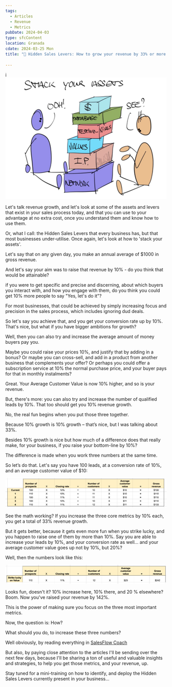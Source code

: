 ```yaml
---
tags:
  - Articles
  - Revenue
  - Metrics
pubDate: 2024-04-03
type: sfcContent
location: Granada
cdate: 2024-03-25 Mon
title: "📄 Hidden Sales Levers: How to grow your revenue by 33% or more without spending any extra time or money"

---
```

i
![](Media/SalesFlowCoach.app_Stack-your-assets-for-fun-and-profit.jpg)
 
Let's talk revenue growth, and let's look at some of the assets and levers that exist in your sales process today, and that you can use to your advantage at no extra cost, once you understand them and know how to use them.

Or, what I call: the Hidden Sales Levers that every business has, but that most businesses under-utilise. Once again, let's look at how to 'stack your assets'.

Let's say that on any given day, you make an annual average of $1000 in gross revenue.

And let's say your aim was to raise that revenue by 10% - do you think that would be attainable?  

if you were to get specific and precise and discerning, about which buyers you interact with, and how you engage with them, do you think you could get 10% more people to say "Yes, let's do it"?

For most businesses, that could be achieved by simply increasing focus and precision in the sales process, which includes ignoring dud deals.

So let's say you achieve that, and you get your conversion rate up by 10%. That's nice, but what if you have bigger ambitions for growth?

Well, then you can also try and increase the average amount of money buyers pay you.

Maybe you could raise your prices 10%, and justify that by adding in a bonus? Or maybe you can cross-sell, and add in a product from another business that complements your offer? Or perhaps you could offer a subscription service at 10% the normal purchase price, and your buyer pays for that in monthly instalments?

Great. Your Average Customer Value is now 10% higher, and so is your revenue.

But, there's more: you can also try and increase the number of qualified leads by 10%. That too should get you 10% revenue growth.

No, the real fun begins when you put those three together.

Because 10% growth is 10% growth – that’s nice, but I was talking about 33%.

Besides 10% growth is nice but how much of a difference does that really make, for your business, if you raise your bottom-line by 10%?

The difference is made when you work three numbers at the same time.

So let’s do that. Let's say you have 100 leads, at a conversion rate of 10%, and an average customer value of $10:

![](Media/SalesFlowCoach.app_Hidden-Sales-Levers-Matrix1_MartinStellar.png)

See the math working? If you increase the three core metrics by 10% each, you get a total of 33% revenue growth.

But it gets better, because it gets even more fun when you strike lucky, and you happen to raise one of them by more than 10%. Say you are able to increase your leads by 10%, and your conversion rate as well... and your average customer value goes up not by 10%, but 20%?

Well, then the numbers look like this:

![](Media/SalesFlowCoach.app_Hidden-Sales-Levers-Matrix2_MartinStellar.png)

Looks fun, doesn't it? 10% increase here, 10% there, and 20 % elsewhere? Boom. Now you've raised your revenue by 142%.

This is the power of making sure you focus on the three most important metrics.

Now, the question is: How?

What should you do, to increase these three numbers?

Well obviously, by reading everything in [SalesFlow Coach](https://salesflowcoach.app/tags/articles)

But also, by paying close attention to the articles I'll be sending over the next few days, because I'll be sharing a ton of useful and valuable insights and strategies, to help you get those metrics, and your revenue, up.

Stay tuned for a mini-training on how to identify, and deploy the Hidden Sales Levers currently present in your business...
